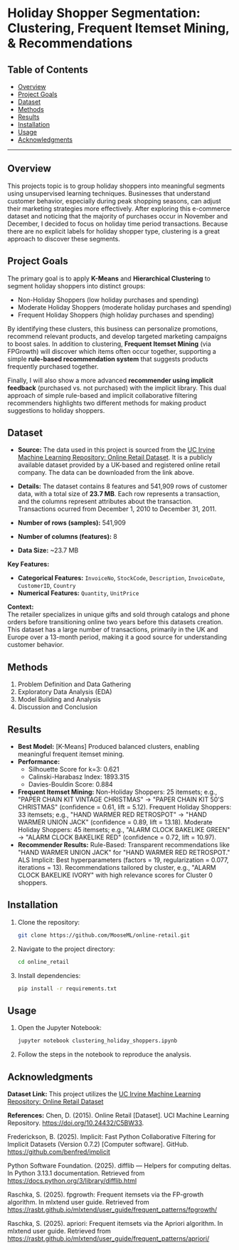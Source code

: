 # Holiday Shopper Segmentation: Clustering, Frequent Itemset Mining, & Recommendations

## Table of Contents
- [Overview](#overview)
- [Project Goals](#project-goals)
- [Dataset](#dataset)
- [Methods](#methods)
- [Results](#results)
- [Installation](#installation)
- [Usage](#usage)
- [Acknowledgments](#acknowledgments)

---

## Overview
This projects topic is to group holiday shoppers into meaningful segments using unsupervised learning techniques. Businesses that understand customer behavior, especially during peak shopping seasons, can adjust their marketing strategies more effectively. After exploring this e-commerce dataset and noticing that the majority of purchases occur in November and December, I decided to focus on holiday time period transactions. Because there are no explicit labels for holiday shopper type, clustering is a great approach to discover these segments.


## Project Goals
The primary goal is to apply **K-Means** and **Hierarchical Clustering** to segment holiday shoppers into distinct groups:

 - Non-Holiday Shoppers (low holiday purchases and spending)
 - Moderate Holiday Shoppers (moderate holiday purchases and spending)
 - Frequent Holiday Shoppers (high holiday purchases and spending)

By identifying these clusters, this business can personalize promotions, recommend relevant products, and develop targeted marketing campaigns to boost sales. In addition to clustering, **Frequent Itemset Mining** (via FPGrowth) will discover which items often occur together, supporting a simple **rule-based recommendation system** that suggests products frequently purchased together.

Finally, I will also show a more advanced **recommender using implicit feedback** (purchased vs. not purchased) with the implicit library. This dual approach of simple rule-based and implicit collaborative filtering recommenders highlights two different methods for making product suggestions to holiday shoppers.

## Dataset
- **Source:** The data used in this project is sourced from the [UC Irvine Machine Learning Repository: Online Retail Dataset](https://archive.ics.uci.edu/dataset/352/online+retail). It is a publicly available dataset provided by a UK-based and registered online retail company. The data can be downloaded from the link above.

- **Details:** 
The dataset contains 8 features and 541,909 rows of customer data, with a total size of  **23.7 MB**. Each row represents a transaction, and the columns represent attributes about the transaction. Transactions ocurred from December 1, 2010 to December 31, 2011.

- **Number of rows (samples):** 541,909  
- **Number of columns (features):** 8  
- **Data Size:** ~23.7 MB

**Key Features:**
- **Categorical Features:** `InvoiceNo`, `StockCode`, `Description`,  `InvoiceDate`, `CustomerID`, `Country`
- **Numerical Features:** `Quantity`, `UnitPrice`

**Context:**  
The retailer specializes in unique gifts and sold through catalogs and phone orders before transitioning online two years before this datasets creation. This dataset has a large number of transactions, primarily in the UK and Europe over a 13-month period, making it a good source for understanding customer behavior.

## Methods
1. Problem Definition and Data Gathering
2. Exploratory Data Analysis (EDA)
3. Model Building and Analysis
4. Discussion and Conclusion
   
## Results
- **Best Model:** [K-Means] Produced balanced clusters, enabling meaningful frequent itemset mining.
- **Performance:**
  - Silhouette Score for k=3: 0.621
  - Calinski-Harabasz Index: 1893.315
  - Davies-Bouldin Score: 0.884
- **Frequent Itemset Mining:**
Non-Holiday Shoppers: 25 itemsets; e.g., "PAPER CHAIN KIT VINTAGE CHRISTMAS" → "PAPER CHAIN KIT 50'S CHRISTMAS" (confidence = 0.61, lift = 5.12).
Frequent Holiday Shoppers: 33 itemsets; e.g., "HAND WARMER RED RETROSPOT" → "HAND WARMER UNION JACK" (confidence = 0.89, lift = 13.18).
Moderate Holiday Shoppers: 45 itemsets; e.g., "ALARM CLOCK BAKELIKE GREEN" → "ALARM CLOCK BAKELIKE RED" (confidence = 0.72, lift = 10.97).
- **Recommender Results:**
Rule-Based: Transparent recommendations like "HAND WARMER UNION JACK" for "HAND WARMER RED RETROSPOT."
ALS Implicit: Best hyperparameters (factors = 19, regularization = 0.077, iterations = 13). Recommendations tailored by cluster, e.g., "ALARM CLOCK BAKELIKE IVORY" with high relevance scores for Cluster 0 shoppers.

## Installation
1. Clone the repository:
   ```bash
   git clone https://github.com/MooseML/online-retail.git

2. Navigate to the project directory:
   ```bash
   cd online_retail

3. Install dependencies:
   ```bash
   pip install -r requirements.txt

## Usage
1. Open the Jupyter Notebook:
   ```bash
   jupyter notebook clustering_holiday_shoppers.ipynb
   
2. Follow the steps in the notebook to reproduce the analysis.

## Acknowledgments

**Dataset Link:** This project utilizes the [UC Irvine Machine Learning Repository: Online Retail Dataset](https://archive.ics.uci.edu/dataset/352/online+retail)

**References:**
Chen, D. (2015). Online Retail [Dataset]. UCI Machine Learning Repository. https://doi.org/10.24432/C5BW33.

Frederickson, B. (2025). Implicit: Fast Python Collaborative Filtering for Implicit Datasets (Version 0.7.2) [Computer software]. GitHub. https://github.com/benfred/implicit

Python Software Foundation. (2025). difflib — Helpers for computing deltas. In Python 3.13.1 documentation. Retrieved from https://docs.python.org/3/library/difflib.html

Raschka, S. (2025). fpgrowth: Frequent itemsets via the FP-growth algorithm. In mlxtend user guide. Retrieved from https://rasbt.github.io/mlxtend/user_guide/frequent_patterns/fpgrowth/

Raschka, S. (2025). apriori: Frequent itemsets via the Apriori algorithm. In mlxtend user guide. Retrieved from https://rasbt.github.io/mlxtend/user_guide/frequent_patterns/apriori/

